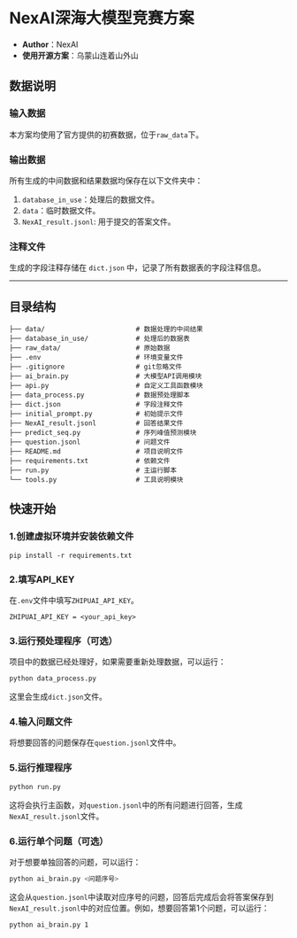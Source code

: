 # NexAI深海大模型竞赛方案

- **Author**：NexAI
- **使用开源方案**：乌蒙山连着山外山

## 数据说明

### 输入数据

本方案均使用了官方提供的初赛数据，位于`raw_data`下。

### 输出数据

所有生成的中间数据和结果数据均保存在以下文件夹中：

1. `database_in_use`：处理后的数据文件。
2. `data`：临时数据文件。
3. `NexAI_result.jsonl`: 用于提交的答案文件。

### 注释文件

生成的字段注释存储在 `dict.json` 中，记录了所有数据表的字段注释信息。

---

## 目录结构

```plaintext
├── data/                       # 数据处理的中间结果
├── database_in_use/            # 处理后的数据表
├── raw_data/                   # 原始数据
├── .env                        # 环境变量文件
├── .gitignore                  # git忽略文件
├── ai_brain.py                 # 大模型API调用模块
├── api.py                      # 自定义工具函数模块
├── data_process.py             # 数据预处理脚本
├── dict.json                   # 字段注释文件
├── initial_prompt.py           # 初始提示文件
├── NexAI_result.jsonl          # 回答结果文件
├── predict_seq.py              # 序列峰值预测模块
├── question.jsonl              # 问题文件
├── README.md                   # 项目说明文件
├── requirements.txt            # 依赖文件
├── run.py                      # 主运行脚本
└── tools.py                    # 工具说明模块
```

## 快速开始

### 1.创建虚拟环境并安装依赖文件

```shell
pip install -r requirements.txt
```

### 2.填写API_KEY

在`.env`文件中填写`ZHIPUAI_API_KEY`。

```plaintext
ZHIPUAI_API_KEY = <your_api_key>
```

### 3.运行预处理程序（可选）

项目中的数据已经处理好，如果需要重新处理数据，可以运行：

```bash
python data_process.py
```

这里会生成`dict.json`文件。

### 4.输入问题文件

将想要回答的问题保存在`question.jsonl`文件中。

### 5.运行推理程序

```bash
python run.py
```

这将会执行主函数，对`question.jsonl`中的所有问题进行回答，生成`NexAI_result.jsonl`文件。

### 6.运行单个问题（可选）

对于想要单独回答的问题，可以运行：

```bash
python ai_brain.py <问题序号>
```

这会从`question.jsonl`中读取对应序号的问题，回答后完成后会将答案保存到`NexAI_result.jsonl`中的对应位置。例如，想要回答第1个问题，可以运行：

```bash
python ai_brain.py 1
```
